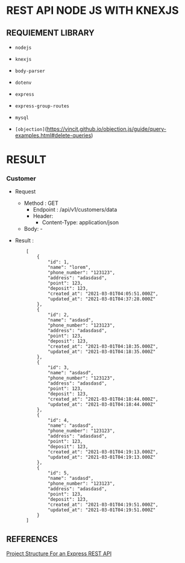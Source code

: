 # REST API NODE JS WITH KNEXJS

## REQUIEMENT LIBRARY

- ``nodejs``

- ``knexjs``

- ``body-parser``

- ``dotenv``

- ``express``

- ``express-group-routes``

- ``mysql``

- ``[objection]``(https://vincit.github.io/objection.js/guide/query-examples.html#delete-queries)



# RESULT 

### Customer 

- Request 
    - Method : GET
        - Endpoint : /api/v1/customers/data
        - Header:
            - Content-Type: application/json
    - Body: -

- Result : 

    ```
        [
            {
                "id": 1,
                "name": "lorem",
                "phone_number": "123123",
                "address": "adasdasd",
                "point": 123,
                "deposit": 123,
                "created_at": "2021-03-01T04:05:51.000Z",
                "updated_at": "2021-03-01T04:37:28.000Z"
            },
            {
                "id": 2,
                "name": "asdasd",
                "phone_number": "123123",
                "address": "adasdasd",
                "point": 123,
                "deposit": 123,
                "created_at": "2021-03-01T04:18:35.000Z",
                "updated_at": "2021-03-01T04:18:35.000Z"
            },
            {
                "id": 3,
                "name": "asdasd",
                "phone_number": "123123",
                "address": "adasdasd",
                "point": 123,
                "deposit": 123,
                "created_at": "2021-03-01T04:18:44.000Z",
                "updated_at": "2021-03-01T04:18:44.000Z"
            },
            {
                "id": 4,
                "name": "asdasd",
                "phone_number": "123123",
                "address": "adasdasd",
                "point": 123,
                "deposit": 123,
                "created_at": "2021-03-01T04:19:13.000Z",
                "updated_at": "2021-03-01T04:19:13.000Z"
            },
            {
                "id": 5,
                "name": "asdasd",
                "phone_number": "123123",
                "address": "adasdasd",
                "point": 123,
                "deposit": 123,
                "created_at": "2021-03-01T04:19:51.000Z",
                "updated_at": "2021-03-01T04:19:51.000Z"
            }
        ]

    ```


## REFERENCES

[Project Structure For an Express REST API](https://www.coreycleary.me/project-structure-for-an-express-rest-api-when-there-is-no-standard-way)